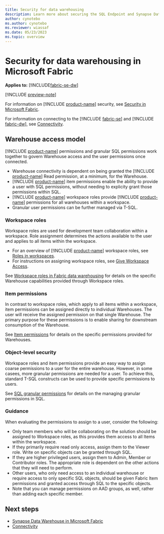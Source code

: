```yaml
---
title: Security for data warehousing
description: Learn more about securing the SQL Endpoint and Synapse Data Warehouse in Microsoft Fabric.
author: cynotebo
ms.author: cynotebo
ms.reviewer: wiassaf
ms.date: 05/23/2023
ms.topic: overview
---
```


# Security for data warehousing in Microsoft Fabric

**Applies to:** [!INCLUDE[fabric-se-dw](includes/applies-to-version/fabric-se-and-dw.md)]

[!INCLUDE [preview-note](../includes/preview-note.md)]

For information on [!INCLUDE [product-name](../includes/product-name.md)] security, see [Security in Microsoft Fabric](../security/security-overview.md).

For information on connecting to the [!INCLUDE [fabric-se](includes/fabric-se.md)] and [!INCLUDE [fabric-dw](includes/fabric-dw.md)], see [Connectivity](connectivity.md).

## Warehouse access model

[!INCLUDE [product-name](../includes/product-name.md)] permissions and granular SQL permissions work together to govern Warehouse access and the user permissions once connected. 
- Warehouse connectivity is dependent on being granted the [!INCLUDE [product-name](../includes/product-name.md)] Read permission, at a minimum, for the Warehouse.
- [!INCLUDE [product-name](../includes/product-name.md)] item permissions enable the ability to provide a user with SQL permissions, without needing to explicity grant those permissions within SQL.
-  [!INCLUDE [product-name](../includes/product-name.md)] workspace roles provide [!INCLUDE [product-name](../includes/product-name.md)] permissions for all warehouses within a workspace.
-  Granular user permissions can be further managed via T-SQL.

### Workspace roles

Workspace roles are used for development team collaboration within a workspace. Role assignment determines the actions available to the user and applies to all items within the workspace.
- For an overview of [!INCLUDE [product-name](../includes/product-name.md)] workspace roles, see [Roles in workspaces](../get-started/roles-workspaces.md).
- For instructions on assigning workspace roles, see [Give Workspace Access](../get-started/give-access-workspaces.md).

See [Workspace roles in Fabric data warehousing](workspace-roles.md) for details on the specific Warehouse capabilities provided through Workspace roles.


### Item permissions

In contrast to workspace roles, which apply to all items within a workspace, item permissions can be assigned directly to individual Warehouses. The user will receive the assigned permission on that single Warehouse. The primary purpose for these permissions is to enable sharing for downstream consumption of the Warehouse.

See [Item permissions](item-permissions.md) for details on the specific permissions provided for Warehouses.


### Object-level security

Workspace roles and item permissions provide an easy way to assign coarse permissions to a user for the entire warehouse. However, in some casees, more granular permissions are needed for a user. To achieve this, standard T-SQL constructs can be used to provide specific permissions to users.

See [SQL granular permissions](sql-granular-permissions.md) for details on the managing granular permissions in SQL.


### Guidance

When evaluating the permissions to assign to a user, consider the following:
- Only team members who will be collaborating on the solution should be assigned to Workspace roles, as this provides them access to all Items within the workspace.
- If they primarily require read only access, assign them to the Viewer role. Write on specific objects can be granted through SQL.
- If they are higher privileged users, assign them to Admin, Member or Contributor roles. The appropriate role is dependent on the other actions that they will need to perform.  
- Other users, who only need access to an individual warehouse or require access to only specific SQL objects, should be given Fabric Item permissions and granted access through SQL to the specific objects. 
- Note that you can manage permissions on AAD groups, as well, rather than adding each specific member.


## Next steps

- [Synapse Data Warehouse in Microsoft Fabric](warehouse.md)
- [Connectivity](connectivity.md)

